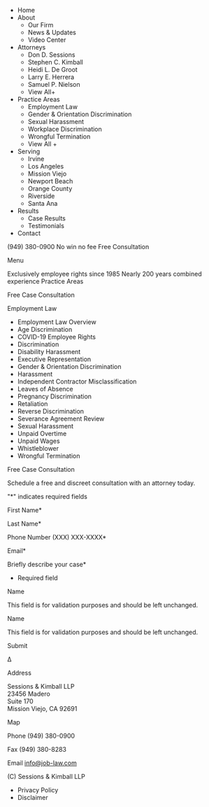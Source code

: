   * Home
  * About
    * Our Firm
    * News & Updates
    * Video Center
  * Attorneys
    * Don D. Sessions
    * Stephen C. Kimball
    * Heidi L. De Groot
    * Larry E. Herrera
    * Samuel P. Nielson
    * View All+
  * Practice Areas
    * Employment Law
    * Gender & Orientation Discrimination
    * Sexual Harassment
    * Workplace Discrimination
    * Wrongful Termination
    * View All +
  * Serving
    * Irvine
    * Los Angeles
    * Mission Viejo
    * Newport Beach
    * Orange County
    * Riverside
    * Santa Ana
  * Results
    * Case Results
    * Testimonials
  * Contact

(949) 380-0900  No win no fee  Free Consultation

Menu

Exclusively employee rights since 1985  Nearly 200 years combined experience
Practice Areas

Free Case Consultation

Employment Law

  * Employment Law Overview
  * Age Discrimination
  * COVID-19 Employee Rights
  * Discrimination
  * Disability Harassment
  * Executive Representation
  * Gender & Orientation Discrimination
  * Harassment
  * Independent Contractor Misclassification
  * Leaves of Absence
  * Pregnancy Discrimination
  * Retaliation
  * Reverse Discrimination
  * Severance Agreement Review
  * Sexual Harassment
  * Unpaid Overtime
  * Unpaid Wages
  * Whistleblower
  * Wrongful Termination

Free Case Consultation

Schedule a free and discreet consultation with an attorney today.

"*" indicates required fields

First Name*

Last Name*

Phone Number (XXX) XXX-XXXX*

Email*

Briefly describe your case*

* Required field

Name

This field is for validation purposes and should be left unchanged.

Name

This field is for validation purposes and should be left unchanged.

Submit

Δ

Address

Sessions & Kimball LLP  
23456 Madero  
Suite 170  
Mission Viejo, CA 92691

Map

Phone (949) 380-0900

Fax (949) 380-8283

Email info@job-law.com

(C) Sessions & Kimball LLP

  * Privacy Policy
  * Disclaimer

